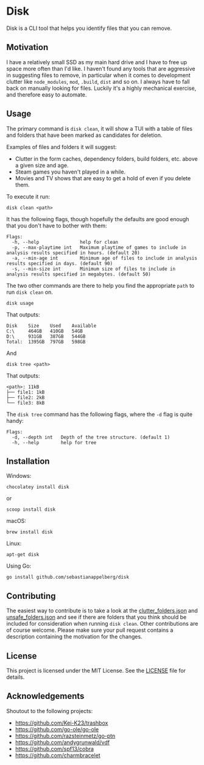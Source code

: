 # Disk

Disk is a CLI tool that helps you identify files that you can remove.



## Motivation

I have a relatively small SSD as my main hard drive and I have to free up space more often than I'd like.
I haven't found any tools that are aggressive in suggesting files to remove, in particular when it comes to development
clutter like `node_modules`, `mod`, `.build`, `dist` and so on. I always have to fall back on manually looking for files.
Luckily it's a highly mechanical exercise, and therefore easy to automate.

## Usage

The primary command is `disk clean`, it will show a TUI with a table of files and folders that have been marked as candidates for deletion.

Examples of files and folders it will suggest:
- Clutter in the form caches, dependency folders, build folders, etc. above a given size and age.
- Steam games you haven't played in a while.
- Movies and TV shows that are easy to get a hold of even if you delete them.

To execute it run:
```
disk clean <path>
```
It has the following flags, though hopefully the defaults are good enough that you don't have to bother with them: 
```
Flags:
  -h, --help               help for clean
  -p, --max-playtime int   Maximum playtime of games to include in analysis results specified in hours. (default 20)
  -a, --min-age int        Minimum age of files to include in analysis results specified in days. (default 90)
  -s, --min-size int       Minimum size of files to include in analysis results specified in megabytes. (default 50)
```

The two other commands are there to help you find the appropriate `path` to run `disk clean` on.
```
disk usage
```
That outputs:
```
Disk    Size    Used    Available
C:\     464GB   410GB   54GB
D:\     931GB   387GB   544GB
Total:  1395GB  797GB   598GB
```

And
```
disk tree <path>
```
That outputs:
```
<path>: 11kB
├── file1: 1kB
├── file2: 2kB
└── file3: 8kB
```

The `disk tree` command has the following flags, where the `-d` flag is quite handy:
```
Flags:
  -d, --depth int   Depth of the tree structure. (default 1)
  -h, --help        help for tree
```

## Installation

Windows:
```
chocolatey install disk
```
or
```
scoop install disk
```

macOS:
```
brew install disk
```

Linux:
```
apt-get disk
```

Using Go:
```
go install github.com/sebastianappelberg/disk
```

## Contributing

The easiest way to contribute is to take a look at the [clutter_folders.json](/pkg/config/clutter_folders.json) and
[unsafe_folders.json](/pkg/config/unsafe_folders.json) and see if there are folders that you think should be included 
for consideration when running `disk clean`. Other contributions are of course welcome. Please make sure your pull request
contains a description containing the motivation for the changes.

## License

This project is licensed under the MIT License. See the [LICENSE](./LICENSE) file for details.

## Acknowledgements

Shoutout to the following projects:
- https://github.com/Kei-K23/trashbox
- https://github.com/go-ole/go-ole
- https://github.com/razsteinmetz/go-ptn
- https://github.com/andygrunwald/vdf
- https://github.com/spf13/cobra
- https://github.com/charmbracelet

